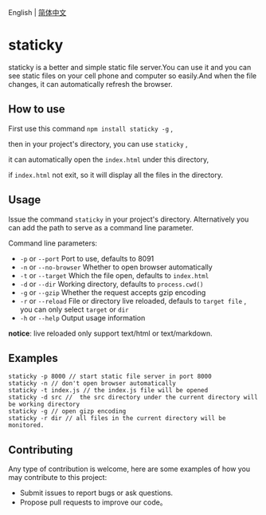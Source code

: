 English | [简体中文](./README.zh-CN.md)

# staticky

staticky is a better and simple static file server.You can use it and you can see static files on your cell phone and computer so easily.And when the file changes, it can automatically refresh the browser.

## How to use 

First use this command `npm install staticky -g` ,

then in your project's directory, you can use `staticky` ,


it can automatically open the `index.html` under this directory,


if `index.html` not exit, so it will display all the files in the directory.

## Usage

Issue the command `staticky` in your project's directory. Alternatively you can add the path to serve as a command line parameter.

Command line parameters:

* `-p` or `--port` Port to use, defaults to 8091
* `-n` or `--no-browser` Whether to open browser automatically 
* `-t` or `--target` Which the file open, defaults to `index.html`
* `-d` or `--dir` Working directory, defaults to `process.cwd()`
* `-g` or `--gzip` Whether the request accepts gzip encoding
* `-r` or `--reload` File or directory live reloaded, defauls to `target file` , you can only select `target` or `dir`
* `-h` or `--help` Output usage information

**notice**: live reloaded only support text/html or text/markdown.

## Examples

```
staticky -p 8000 // start static file server in port 8000
staticky -n // don't open browser automatically
staticky -t index.js // the index.js file will be opened
staticky -d src //  the src directory under the current directory will be working directory
staticky -g // open gizp encoding
staticky -r dir // all files in the current directory will be monitored.
```

## Contributing

Any type of contribution is welcome, here are some examples of how you may contribute to this project:

- Submit issues to report bugs or ask questions.
- Propose pull requests to improve our code。